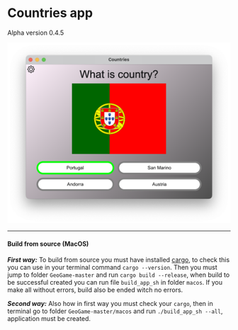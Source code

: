 # Countries app

Alpha version 0.4.5

![Geographical game](/pictures/geogame.png "Geographical game")

---

#### Build from source (MacOS)

***First way:***
To build from source you must have installed [cargo](https://www.rust-lang.org/tools/install),
to check this you can use in your terminal command `cargo --version`.
Then you must jump to folder `GeoGame-master` and run
`cargo build --release`, when build to be successful created you can run file `build_app_sh` in folder `macos`. If you make all without errors, build also be ended witch no errors.

***Second way:***
Also how in first way you must check your `cargo`, then
in terminal go to folder `GeoGame-master/macos` and run `./build_app_sh --all`, application must be created.
